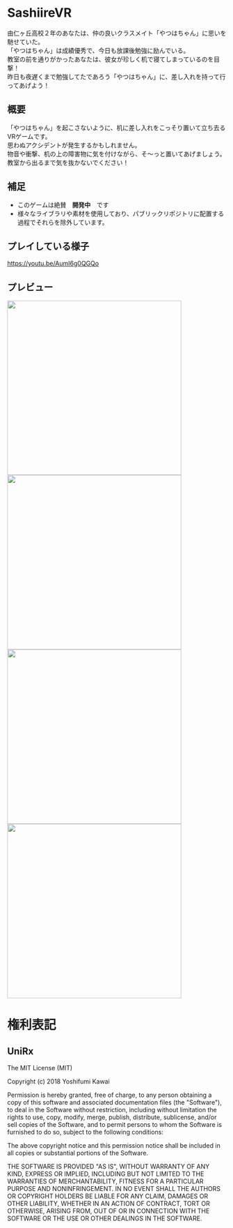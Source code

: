 # SashiireVR
由仁ヶ丘高校２年のあなたは、仲の良いクラスメイト「やつはちゃん」に思いを馳せていた。  
「やつはちゃん」は成績優秀で、今日も放課後勉強に励んでいる。  
教室の前を通りがかったあなたは、彼女が珍しく机で寝てしまっているのを目撃！  
昨日も夜遅くまで勉強してたであろう「やつはちゃん」に、差し入れを持って行ってあげよう！


## 概要
「やつはちゃん」を起こさないように、机に差し入れをこっそり置いて立ち去るVRゲームです。  
思わぬアクシデントが発生するかもしれません。  
物音や衝撃、机の上の障害物に気を付けながら、そ～っと置いてあげましょう。  
教室から出るまで気を抜かないでください！

## 補足
- このゲームは絶賛　**開発中**　です
- 様々なライブラリや素材を使用しており、パブリックリポジトリに配置する過程でそれらを除外しています。

## プレイしている様子
https://youtu.be/AumI6g0QGQo

## プレビュー
<img src= "https://user-images.githubusercontent.com/89596046/207137478-78320d55-ca3c-486d-ac3d-27631c0d634f.png" width="400px">
<img src= "https://user-images.githubusercontent.com/89596046/207138130-600a8a81-6ef8-484c-a851-85c4326de786.png" width="400px">
<img src= "https://user-images.githubusercontent.com/89596046/207138251-bc61d0e6-d650-4970-9b3e-b136f0bbc7ac.png" width="400px">
<img src= "https://user-images.githubusercontent.com/89596046/207138271-0bc7bc5b-be54-46c6-8106-583c04d663c3.png" width="400px">



# 権利表記

## UniRx
The MIT License (MIT)

Copyright (c) 2018 Yoshifumi Kawai

Permission is hereby granted, free of charge, to any person obtaining a copy
of this software and associated documentation files (the "Software"), to deal
in the Software without restriction, including without limitation the rights
to use, copy, modify, merge, publish, distribute, sublicense, and/or sell
copies of the Software, and to permit persons to whom the Software is
furnished to do so, subject to the following conditions:

The above copyright notice and this permission notice shall be included in all
copies or substantial portions of the Software.

THE SOFTWARE IS PROVIDED "AS IS", WITHOUT WARRANTY OF ANY KIND, EXPRESS OR
IMPLIED, INCLUDING BUT NOT LIMITED TO THE WARRANTIES OF MERCHANTABILITY,
FITNESS FOR A PARTICULAR PURPOSE AND NONINFRINGEMENT. IN NO EVENT SHALL THE
AUTHORS OR COPYRIGHT HOLDERS BE LIABLE FOR ANY CLAIM, DAMAGES OR OTHER
LIABILITY, WHETHER IN AN ACTION OF CONTRACT, TORT OR OTHERWISE, ARISING FROM,
OUT OF OR IN CONNECTION WITH THE SOFTWARE OR THE USE OR OTHER DEALINGS IN THE
SOFTWARE.

